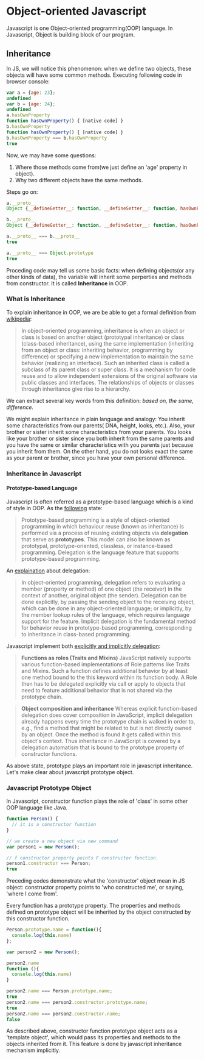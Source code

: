 # Object-oriented Javascript
Javascript is one Object-oriented programming(OOP) language. In Javascript, Object is building block of our program. 

## Inheritance
In JS, we will notice this phenomenon: when we define two objects, these objects will have some common methods.
Executing following code in browser console:
``` javascript
var a = {age: 23};
undefined
var b = {age: 24};
undefined
a.hasOwnProperty
function hasOwnProperty() { [native code] }
b.hasOwnProperty
function hasOwnProperty() { [native code] }
b.hasOwnProperty === b.hasOwnProperty
true
```
Now, we may have some questions:
1. Where those methods come from(we just define an 'age' property in object).
2. Why two different objects have the same methods.

Steps go on:
``` javascript
a.__proto__
Object {__defineGetter__: function, __defineSetter__: function, hasOwnProperty: function, __lookupGetter__: function, __lookupSetter__: function…}

b.__proto__
Object {__defineGetter__: function, __defineSetter__: function, hasOwnProperty: function, __lookupGetter__: function, __lookupSetter__: function…}

a.__proto__ === b.__proto__
true

a.__proto__ === Object.prototype
true
```
Proceding code may tell us some basic facts: when defining objects(or any other kinds of data), the variable will inherit some perperties and methods from constructor. It is called **Inheritance** in OOP.

### What is Inheritance
To explain inheritance in OOP, we are be able to get a formal definition from [wikipedia](https://en.wikipedia.org/wiki/Inheritance_(object-oriented_programming)):

>In object-oriented programming, inheritance is when an object or class is based on another object (prototypal inheritance) or class (class-based inheritance), using the same implementation (inheriting from an object or class: inheriting behavior, programming by difference) or specifying a new implementation to maintain the same behavior (realizing an interface). Such an inherited class is called a subclass of its parent class or super class. It is a mechanism for code reuse and to allow independent extensions of the original software via public classes and interfaces. The relationships of objects or classes through inheritance give rise to a hierarchy.

We can extract several key words from this definition: _based on, the same, difference._ 

We might explain inheritance in plain language and analogy: You inherit some characteristics from our parents( DNA, height, looks, etc.). Also, your brother or sister inherit some characteristics from your parents. You looks like your brother or sister since you both inherit from the same parents and you have the same or similar characteristics with you parents just because you inherit from them. On the other hand, you do not looks exact the same as your parent or brother, since you have your own personal difference.


### Inheritance in Javascript
#### Prototype-based Language
Javascript is often referred as a prototype-based language which is a kind of style in OOP. As the [following](https://en.wikipedia.org/wiki/Prototype-based_programming) state:
> Prototype-based programming is a style of object-oriented programming in which behaviour reuse (known as inheritance) is performed via a process of reusing existing objects via **delegation** that serve as **prototypes**. This model can also be known as prototypal, prototype-oriented, classless, or instance-based programming. Delegation is the language feature that supports prototype-based programming.

An [explaination](https://en.wikipedia.org/wiki/Delegation_(object-oriented_programming)) about delegation:
>In object-oriented programming, delegation refers to evaluating a member (property or method) of one object (the receiver) in the context of another, original object (the sender). Delegation can be done explicitly, by passing the sending object to the receiving object, which can be done in any object-oriented language; or implicitly, by the member lookup rules of the language, which requires language support for the feature. Implicit delegation is the fundamental method for behavior reuse in prototype-based programming, corresponding to inheritance in class-based programming.

Javascript implement both [explicitly and implicitly delegation](https://en.wikipedia.org/wiki/JavaScript#Delegative):
>**Functions as roles (Traits and Mixins)**
JavaScript natively supports various function-based implementations of Role patterns like Traits and Mixins. Such a function defines additional behavior by at least one method bound to the this keyword within its function body. A Role then has to be delegated explicitly via call or apply to objects that need to feature additional behavior that is not shared via the prototype chain.

>**Object composition and inheritance**
Whereas explicit function-based delegation does cover composition in JavaScript, implicit delegation already happens every time the prototype chain is walked in order to, e.g., find a method that might be related to but is not directly owned by an object. Once the method is found it gets called within this object's context. Thus inheritance in JavaScript is covered by a delegation automatism that is bound to the prototype property of constructor functions.

As above state, prototype plays an important role in javascript inheritance. Let's make clear about javascript prototype object.


### Javascript Prototype Object
In Javascript, constructor function plays the role of 'class' in some other OOP language like Java.
``` javascript
function Person() {
  // it is a constructor function
}

// we create a new object via new command
var person1 = new Person();

// f constructor property points F constructor function.
person1.constructor === Person;
true
```
Preceding codes demonstrate what the 'constructor' object mean in JS object: constructor property points to 'who constructed me', or saying, 'where I come from'.

Every function has a prototype property. The properties and methods defined on prototype object will be inherited by the object constructed by this constructor function.
``` javascript
Person.prototype.name = function(){
  console.log(this.name)
};

var person2 = new Person();

person2.name
function (){
  console.log(this.name)
}

person2.name === Person.prototype.name;
true
person2.name === person2.constructor.prototype.name;
true
person2.name === person2.constructor.name;
false
```
As described above, constructor function prototype object acts as a 'template object', which would pass its properties and methods to the objects inherited from it. This feature is done by javascript inheritance mechanism implicitly.




